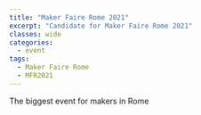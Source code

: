 ```yaml
---
title: "Maker Faire Rome 2021"
excerpt: "Candidate for Maker Faire Rome 2021"
classes: wide
categories:
  - event
tags:
  - Maker Faire Rome
  - MFR2021
---
```


The biggest event for makers in Rome